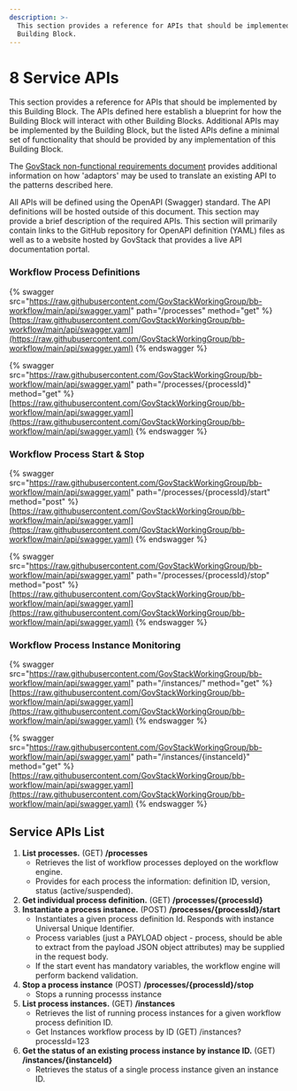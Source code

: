```yaml
---
description: >-
  This section provides a reference for APIs that should be implemented by this
  Building Block.
---
```


# 8 Service APIs

This section provides a reference for APIs that should be implemented by this Building Block. The APIs defined here establish a blueprint for how the Building Block will interact with other Building Blocks. Additional APIs may be implemented by the Building Block, but the listed APIs define a minimal set of functionality that should be provided by any implementation of this Building Block.&#x20;

The [GovStack non-functional requirements document](https://govstack.gitbook.io/specification/architecture-and-nonfunctional-requirements/6-onboarding) provides additional information on how 'adaptors' may be used to translate an existing API to the patterns described here.



All APIs will be defined using the OpenAPI (Swagger) standard. The API definitions will be hosted outside of this document. This section may provide a brief description of the required APIs. This section will primarily contain links to the GitHub repository for OpenAPI definition (YAML) files as well as to a website hosted by GovStack that provides a live API documentation portal.

### Workflow Process Definitions

{% swagger src="https://raw.githubusercontent.com/GovStackWorkingGroup/bb-workflow/main/api/swagger.yaml" path="/processes" method="get" %}
[https://raw.githubusercontent.com/GovStackWorkingGroup/bb-workflow/main/api/swagger.yaml](https://raw.githubusercontent.com/GovStackWorkingGroup/bb-workflow/main/api/swagger.yaml)
{% endswagger %}

{% swagger src="https://raw.githubusercontent.com/GovStackWorkingGroup/bb-workflow/main/api/swagger.yaml" path="/processes/{processId}" method="get" %}
[https://raw.githubusercontent.com/GovStackWorkingGroup/bb-workflow/main/api/swagger.yaml](https://raw.githubusercontent.com/GovStackWorkingGroup/bb-workflow/main/api/swagger.yaml)
{% endswagger %}

### Workflow Process Start & Stop

{% swagger src="https://raw.githubusercontent.com/GovStackWorkingGroup/bb-workflow/main/api/swagger.yaml" path="/processes/{processId}/start" method="post" %}
[https://raw.githubusercontent.com/GovStackWorkingGroup/bb-workflow/main/api/swagger.yaml](https://raw.githubusercontent.com/GovStackWorkingGroup/bb-workflow/main/api/swagger.yaml)
{% endswagger %}

{% swagger src="https://raw.githubusercontent.com/GovStackWorkingGroup/bb-workflow/main/api/swagger.yaml" path="/processes/{processId}/stop" method="post" %}
[https://raw.githubusercontent.com/GovStackWorkingGroup/bb-workflow/main/api/swagger.yaml](https://raw.githubusercontent.com/GovStackWorkingGroup/bb-workflow/main/api/swagger.yaml)
{% endswagger %}

### Workflow Process Instance Monitoring

{% swagger src="https://raw.githubusercontent.com/GovStackWorkingGroup/bb-workflow/main/api/swagger.yaml" path="/instances/" method="get" %}
[https://raw.githubusercontent.com/GovStackWorkingGroup/bb-workflow/main/api/swagger.yaml](https://raw.githubusercontent.com/GovStackWorkingGroup/bb-workflow/main/api/swagger.yaml)
{% endswagger %}

{% swagger src="https://raw.githubusercontent.com/GovStackWorkingGroup/bb-workflow/main/api/swagger.yaml" path="/instances/{instanceId}" method="get" %}
[https://raw.githubusercontent.com/GovStackWorkingGroup/bb-workflow/main/api/swagger.yaml](https://raw.githubusercontent.com/GovStackWorkingGroup/bb-workflow/main/api/swagger.yaml)
{% endswagger %}

## Service APIs List

1. **List processes.** (GET) **/processes**
   * Retrieves the list of workflow processes deployed on the workflow engine.
   * Provides for each process the information: definition ID, version, status (active/suspended).
2. **Get individual process definition.** (GET) **/processes/{processId}**
3. **Instantiate a process instance.** (POST) **/processes/{processId}/start**
   * Instantiates a given process definition Id. Responds with instance Universal Unique Identifier.
   * Process variables (just a PAYLOAD object - process, should be able to extract from the payload JSON object attributes) may be supplied in the request body.
   * If the start event has mandatory variables, the workflow engine will perform backend validation.
4. **Stop a process instance** (POST) **/processes/{processId}/stop** 
   * Stops a running processs instance
5. **List process instances.** (GET) **/instances**
   * Retrieves the list of running process instances for a given workflow process definition ID.
   * Get Instances workflow process by ID (GET) /instances?processId=123
6. **Get the status of an existing process instance by instance ID.** (GET) **/instances/{instanceId}**
   * Retrieves the status of a single process instance given an instance ID.
